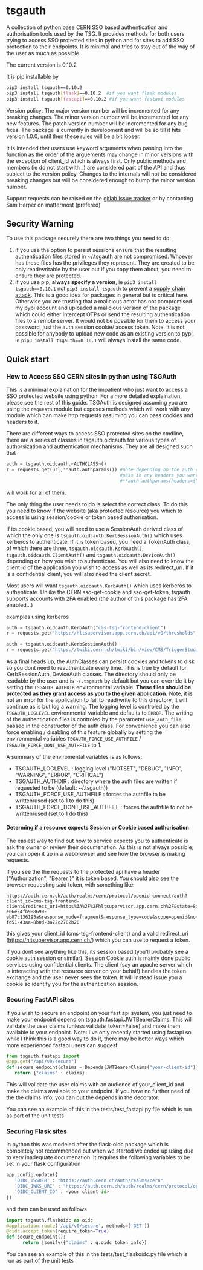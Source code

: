 # tsgauth

A collection of python base CERN SSO based authentication and authorisation tools used by the TSG. It provides methods for both users trying to access SSO protected sites in python and for sites to add SSO protection to their endpoints. It is minimal and tries to stay out of the way of the user as much as possible.

The current version is 0.10.2

It is pip installable by 
```bash
pip3 install tsgauth==0.10.2
pip3 install tsgauth[flask]==0.10.2  #if you want flask modules
pip3 install tsgauth[fastapi]==0.10.2 #if you want fastapi modules
```

Version policy: The major version number will be incremented for any breaking changes. The minor version number will be incremented for any new features. The patch version number will be incremented for any bug fixes. The package is currently in development and will be so till it hits version 1.0.0, until then these rules will be a bit looser.

It is intended that users use keyword arguments when passing into the function as the order of the arguements may change in minor versions with the exception of client_id which is always first. Only public methods and members (ie do not start with _) are considered part of the API and thus subject to the version policy. Changes to the internals will not be considered breaking changes but will be considered enough to bump the minor version number.

Support requests can be raised on the [gitlab issue tracker](https://gitlab.cern.ch/cms-tsg-fog/tsgauth/-/issues) or by contacting Sam Harper on mattermost (prefered)

## Security Warning

To use this package securely there are two things you need to do:

1. if you use the option to persist sessions ensure that the resulting authentication files stored in ~/.tsgauth are not compromised. Whoever has these files has the privileges they represent. They are created to be only read/writable by the user but if you copy them about, you need to ensure they are protected.
1. if you use pip, **always specify a version**, ie `pip3 install tsgauth==0.10.1` not `pip3 install tsgauth` to prevent a [supply chain attack](https://en.wikipedia.org/wiki/Supply_chain_attack). This is a good idea for packages in general but is critical here. Otherwise you are trusting that a malicious actor has not compromised my pypi account and uploaded a malicious version of the package which could either intercept OTPs or send the resulting authentication files to a remote server. It would not be possible for them to access your password, just the auth session cookie/ access token. Note, it is not possible for anybody to upload new code as an existing version to pypi, ie `pip3 install tsgauth==0.10.1` will always install the same code.


## Quick start

### How to Access SSO CERN sites in python using TSGAuth

This is a minimal explaination for the impatient who just want to access a SSO protected website using python. For a more detailed explaination, please see the rest of this guide. TSGAuth is designed assuming you are using the `requests` module but exposes methods which will work with any module which can make http requests assuming you can pass cookies and headers to it.


There are different ways to access SSO protected sites on the cmdline, there are a series of classes in tsgauth.oidcauth for various types of authorsization and authentication mechanisms. They are all designed such that

```python
auth = tsgauth.oidcauth.<AUTHCLASS>()
r = requests.get(url,**auth.authparams()) #note depending on the auth class, it may override your headers, thus you need to 
                                          #pass in any headers you want in the authparams call, eg
                                          #**auth.authparams(headers={"Accept":"application/json"})
```
will work for all of them.

The only thing the user needs to do is select the correct class. To do this you need to know if the website (aka protected resource) you which to access is using session/cookie or token based authorisation. 

If its cookie based, you will need to use a SessionAuth derived class of which the only one is `tsgauth.oidcauth.KerbSessionAuth()` which uses kerberos to authenticate. If it is token based, you need a TokenAuth class, of which there are three, `tsgauth.oidcauth.KerbAuth()`, `tsgauth.oidcauth.ClientAuth()` and `tsgauth.oidcauth.DeviceAuth()` depending on how you wish to authenticate.  You will also need to know the client id of the application you wish to access as well as its redirect_uri. If it is a confidential client, you will also need the client secret.

Most users will want `tsgauth.oidcauth.KerbAuth()` which uses kerberos to authenticate. Unlike the CERN sso-get-cookie and sso-get-token, tsgauth supports accounts with 2FA enabled (the author of this package has 2FA enabled...)

examples using kerberos 

```python
auth = tsgauth.oidcauth.KerbAuth("cms-tsg-frontend-client")
r = requests.get("https://hltsupervisor.app.cern.ch/api/v0/thresholds",**auth.authparams())
```

```python
auth = tsgauth.oidcauth.KerbSessionAuth()
r = requests.get("https://twiki.cern.ch/twiki/bin/view/CMS/TriggerStudies?raw=text",**auth.authparams())
```

As a final heads up, the AuthClasses can persist cookies and tokens to disk so you dont need to reauthenticate every time. This is true by default for KerbSessionAuth, DeviceAuth classes. The directory should only be readable by the user and is `~/.tsgauth` by default but you can override it by setting the `TSGAUTH_AUTHDIR` environmental variable.  **These files should be protected as they grant access as you to the given application.** Note, it is not an error for the application to fail to read/write to this directory, it will continue as is but log a warning. The logging level is controled by the `TSGAUTH_LOGLEVEL` environmental variable and defaults to `ERROR`. The writing of the authentication files is controled by the parameter `use_auth_file` passed in the constructor of the auth class. For convenience you can also force enabling / disabling of this feature globally by setting the environmental variables `TSGAUTH_FORCE_USE_AUTHFILE` / `TSGAUTH_FORCE_DONT_USE_AUTHFILE` to 1. 

A summary of the enviromental variables is as follows:
 * TSGAUTH_LOGLEVEL : logging level ("NOTSET", "DEBUG", "INFO", "WARNING", "ERROR", "CRITICAL")
 * TSGAUTH_AUTHDIR : directory where the auth files are written if requested to be (default: ~/.tsgauth)) 
 * TSGAUTH_FORCE_USE_AUTHFILE : forces the authfile to be written/used (set to 1 to do this)
 * TSGAUTH_FORCE_DONT_USE_AUTHFILE : forces the authfile to not be written/used  (set to 1 do this)

#### Determing if a resource expects Session or Cookie based authorisation

The easiest way to find out how to service expects you to authenticate is ask the owner or review their documenation. As this is not always possible, you can open it up in a webbrowser and see how the browser is making requests. 

If you see the the requests to the protected api  have a header {"Authorization", "Bearer <long string>}" it is token based. You should also see the browser requesting said token, with something like:

```
https://auth.cern.ch/auth/realms/cern/protocol/openid-connect/auth?client_id=cms-tsg-frontend-client&redirect_uri=https%3A%2F%2Fhltsupervisor.app.cern.ch%2F&state=8dbacbe6-e06e-4fb9-8699-eb87c136195a&response_mode=fragment&response_type=code&scope=openid&nonce=3d5ff976-fd51-43aa-8b0d-3a72c2782b20
```
this gives your client_id (cms-tsg-frontend-client) and a valid redirect_uri (https://hltsupervisor.app.cern.ch/) which you can use to request a token.

If you dont see anything like this, its session based (you'll probably see a cookie auth session or similar). Session Cookie auth is mainly done public services using confidential clients. The client (say an apache server which is interacting with the resource server on your behalf) handles the token exchange and the user never sees the token. It will instead issue you a cookie so identify you for the authentication session. 

### Securing FastAPI sites

If you wish to secure an endpoint on your fast api system, you just need to make your endpoint depend on tsgauth.fastapi.JWTBearerClaims. This will validate the user claims (unless validate_token=False) and make them available to your endpoint. Note: I've only recently started using fastapi so while I think this is a good way to do it, there may be better ways which more experienced fastapi users can suggest.

```python
from tsgauth.fastapi import 
@app.get("/api/v0/secure")
def secure_endpoint(claims = Depends(JWTBearerClaims("your-client-id"))):
   return {"claims" : claims}
```
This will validate the user claims with an audience of your_client_id and make the claims available to your endpoint. If you have no further need of the the claims info, you can put the depends in the decorator. 

You can see an example of this in the tests/test_fastapi.py file which is run as part of the unit tests

### Securing Flask sites

In python this was modeled after the flask-oidc package which is completely not recommended but when we started we ended up using due to very inadequate documenation. It requires the following variables to be set in your flask configuration

```python
app.config.update({
   'OIDC_ISSUER' : "https://auth.cern.ch/auth/realms/cern"
   'OIDC_JWKS_URI' : "https://auth.cern.ch/auth/realms/cern/protocol/openid-connect/certs"
   'OIDC_CLIENT_ID' : <your client id>   
}) 
```

and then can be used as follows

```python
import tsgauth.flaskoidc as oidc
@application.route('/api/v0/secure', methods=['GET'])
@oidc.accept_token(require_token=True)
def secure_endpoint():
      return jsonify({"claims" : g.oidc_token_info})
```

You can see an example of this in the tests/test_flaskoidc.py file which is run as part of the unit tests